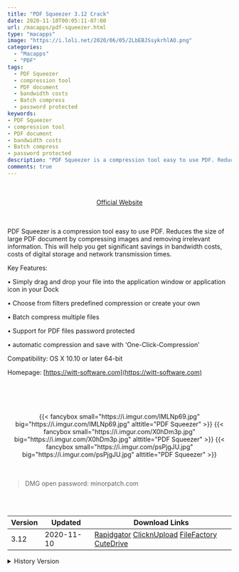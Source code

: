 ```yaml
---
title: "PDF Squeezer 3.12 Crack"
date: 2020-11-10T00:05:11-07:00
url: /macapps/pdf-squeezer.html
type: "macapps"
image: "https://i.loli.net/2020/06/05/2LbEBJSsykrhlAO.png"
categories:
  - "Macapps"
  - "PDF"
tags:
  - PDF Squeezer
  - compression tool
  - PDF document
  - bandwidth costs
  - Batch compress
  - password protected
keywords:
- PDF Squeezer
- compression tool
- PDF document
- bandwidth costs
- Batch compress
- password protected
description: "PDF Squeezer is a compression tool easy to use PDF. Reduces the size of large PDF document by compressing images and removing irrelevant information"
comments: true
---
```


<br/>
<br/>
<center>
<a href="https://witt-software.com" target="blank"><div class="border border-blue-500 rounded-lg transition duration-500 
    ease-in-out w-48 text-lg text-blue-500 text-center px-2 hover:bg-blue-500 hover:text-white">
  Official Website 
</div></a>
</center>
<br/>
<br/>

PDF Squeezer is a compression tool easy to use PDF. Reduces the size of large PDF document by compressing images and removing irrelevant information. This will help you get significant savings in bandwidth costs, costs of digital storage and network transmission times.

Key Features:

• Simply drag and drop your file into the application window or application icon in your Dock

• Choose from filters predefined compression or create your own

• Batch compress multiple files

• Support for PDF files password protected

• automatic compression and save with ‘One-Click-Compression’

Compatibility: OS X 10.10 or later 64-bit

Homepage: [https://witt-software.com](https://witt-software.com)

<br/>
<br/>
<script async src="https://pagead2.googlesyndication.com/pagead/js/adsbygoogle.js"></script>
<ins class="adsbygoogle"
     style="display:block; text-align:center;"
     data-ad-layout="in-article"
     data-ad-format="fluid"
     data-ad-client="ca-pub-8746275014476192"
     data-ad-slot="5144997159"></ins>
<script>
     (adsbygoogle = window.adsbygoogle || []).push({});
</script>
<br/>
<br/>


<center>
<div class="w-full grid grid-cols-3 flex gap-2">
{{< fancybox small="https://i.imgur.com/IMLNp69.jpg" big="https://i.imgur.com/IMLNp69.jpg" alttitle="PDF Squeezer" >}}
{{< fancybox small="https://i.imgur.com/X0hDm3p.jpg" big="https://i.imgur.com/X0hDm3p.jpg" alttitle="PDF Squeezer" >}}
{{< fancybox small="https://i.imgur.com/psPjgJU.jpg" big="https://i.imgur.com/psPjgJU.jpg" alttitle="PDF Squeezer" >}}
</div>
</center>

<br/>
<br/>


> DMG open password: minorpatch.com

<br/>

<br/>
<div id="history_version" class="history_version">

| Version | Updated | Download Links |
| ---- | ---- | ---- |
| 3.12 | 2020-11-10 | [Rapidgator](https://ouo.io/VDsCror)   [ClicknUpload](https://ouo.io/31JYRs)   [FileFactory](https://ouo.io/WsvwiU)   [CuteDrive](https://ouo.io/JXUfgi) |
<details>
<summary>History Version</summary>

| Version | Updated | Download Links |
| ---- | ---- | ---- |
| 4.1.1 | 2020-06-23 | [UsersCloud](https://ouo.io/pen48w)   [ClicknUpload](https://ouo.io/qOOBly)   [FileFactory](https://ouo.io/D6IBHn)   [CuteDrive](https://ouo.io/agdpl4) |
| 4.1 | 2020-06-17 | [UsersCloud](https://ouo.io/N35JKx)   [ClicknUpload](https://ouo.io/BFBMQS)   [FileFactory](https://ouo.io/eM5GSL)   [CuteDrive](https://ouo.io/4NmGuV) |
| 4.0.2 | 2020-06-06 | [UsersCloud](https://ouo.io/JHOedF)   [ClicknUpload](https://ouo.io/2xFkWw)   [FileFactory](https://ouo.io/PbmfAH)   [CuteDrive](https://ouo.io/V864F) |
| 4.0.1 | 2020-06-05 | [UsersCloud](https://ouo.io/tfz6as)   [ClicknUpload](https://ouo.io/3eGRoi)   [FileFactory](https://ouo.io/gLSwcd)   [CuteDrive](https://ouo.io/g7tPha) |
</details>

</div>
